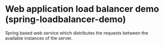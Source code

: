 # Web application load balancer demo (spring-loadbalancer-demo)

Spring based web service which distributes the requests between the available instances of the server.
